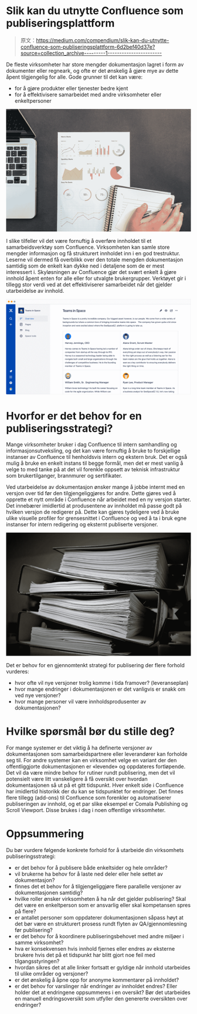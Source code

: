 # Slik kan du utnytte Confluence som publiseringsplattform

> 原文：<https://medium.com/compendium/slik-kan-du-utnytte-confluence-som-publiseringsplattform-6d2bef40d37e?source=collection_archive---------1----------------------->

De fleste virksomheter har store mengder dokumentasjon lagret i form av dokumenter eller regneark, og ofte er det ønskelig å gjøre mye av dette åpent tilgjengelig for alle. Gode grunner til det kan være:

*   for å gjøre produkter eller tjenester bedre kjent
*   for å effektivisere samarbeidet med andre virksomheter eller enkeltpersoner

![](img/492fcad799f9a9137b94123d7c39dc77.png)

I slike tilfeller vil det være fornuftig å overføre innholdet til et samarbeidsverktøy som Confluence. Virksomheten kan samle store mengder informasjon og få strukturert innholdet inn i en god trestruktur. Leserne vil dermed få overblikk over den totale mengden dokumentasjon samtidig som de enkelt kan dykke ned i detaljene som de er mest interessert i. Skyløsningen av Confluence gjør det svært enkelt å gjøre innhold åpent enten for alle eller for utvalgte brukergrupper. Verktøyet gir i tillegg stor verdi ved at det effektiviserer samarbeidet når det gjelder utarbeidelse av innhold.

![](img/adcecc2fb6ae6f717553179f57a9edb6.png)

# **Hvorfor er det behov for en publiseringsstrategi?**

Mange virksomheter bruker i dag Confluence til intern samhandling og informasjonsutveksling, og det kan være fornuftig å bruke to forskjellige instanser av Confluence til henholdsvis intern og ekstern bruk. Det er også mulig å bruke en enkelt instans til begge formål, men det er mest vanlig å velge to med tanke på at det vil forenkle oppsett av teknisk infrastruktur som brukertilganger, brannmurer og sertifikater.

Ved utarbeidelse av dokumentasjon ønsker mange å jobbe internt med en versjon over tid før den tilgjengeliggjøres for andre. Dette gjøres ved å opprette et nytt område i Confluence når arbeidet med en ny versjon starter. Det innebærer imidlertid at produsentene av innholdet må passe godt på hvilken versjon de redigerer på. Dette kan gjøres tydeligere ved å bruke ulike visuelle profiler for grensesnittet i Confluence og ved å ta i bruk egne instanser for intern redigering og eksternt publiserte versjoner.

![](img/6d0aca4ca9833ab765c2cd1be7fac964.png)

Det er behov for en gjennomtenkt strategi for publisering der flere forhold vurderes:

*   hvor ofte vil nye versjoner trolig komme i tida framover? (leveranseplan)
*   hvor mange endringer i dokumentasjonen er det vanligvis er snakk om ved nye versjoner?
*   hvor mange personer vil være innholdsprodusenter av dokumentasjonen?

# Hvilke spørsmål bør du stille deg?

For mange systemer er det viktig å ha definerte versjoner av dokumentasjonen som samarbeidspartnere eller leverandører kan forholde seg til. For andre systemer kan en virksomhet velge en variant der den offentliggjorte dokumentasjonen er «levende» og oppdateres fortløpende. Det vil da være mindre behov for rutiner rundt publisering, men det vil potensielt være litt vanskeligere å få oversikt over hvordan dokumentasjonen så ut på et gitt tidspunkt. Hver enkelt side i Confluence har imidlertid historikk der du kan se tidspunktet for endringer. Det finnes flere tillegg (add-ons) til Confluence som forenkler og automatiserer publiseringen av innhold, og et par slike eksempel er Comala Publishing og Scroll Viewport. Disse brukes i dag i noen offentlige virksomheter.

# Oppsummering

Du bør vurdere følgende konkrete forhold for å utarbeide din virksomhets publiseringsstrategi:

*   er det behov for å publisere både enkeltsider og hele områder?
*   vil brukerne ha behov for å laste ned deler eller hele settet av dokumentasjon?
*   finnes det et behov for å tilgjengeliggjøre flere parallelle versjoner av dokumentasjonen samtidig?
*   hvilke roller ønsker virksomheten å ha når det gjelder publisering? Skal det være en enkeltperson som er ansvarlig eller skal kompetansen spres på flere?
*   er antallet personer som oppdaterer dokumentasjonen såpass høyt at det bør være en strukturert prosess rundt flyten av QA/gjennomlesning før publisering?
*   er det behov for å koordinere publiseringsbehovet med andre miljøer i samme virksomhet?
*   hva er konsekvensen hvis innhold fjernes eller endres av eksterne brukere hvis det på et tidspunkt har blitt gjort noe feil med tilgangsstyringen?
*   hvordan sikres det at alle linker fortsatt er gyldige når innhold utarbeides til ulike områder og versjoner?
*   er det ønskelig å åpne opp for anonyme kommentarer på innholdet?
*   er det behov for varslinger når endringer av innholdet endres? Eller holder det at endringene oppsummeres i en oversikt? Bør det utarbeides en manuell endringsoversikt som utfyller den genererte oversikten over endringer?